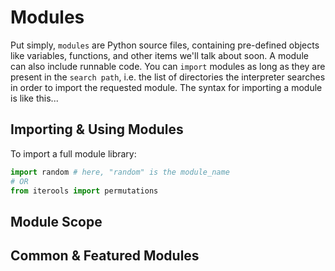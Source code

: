 <!---
{"next":"Topics/classes.md","title":"Modules"}
-->

# Modules 

Put simply, `modules` are Python source files, containing pre-defined objects like variables, functions, and other items we'll talk about soon. A module can also include runnable code. You can `import` modules as long as they are present in the `search path`, i.e. the list of directories the interpreter searches in order to import the requested module. The syntax for importing a module is like this...

## Importing & Using Modules
To import a full module library:

```python
import random # here, "random" is the module_name
# OR
from iterools import permutations
```

 
## Module Scope


## Common & Featured Modules